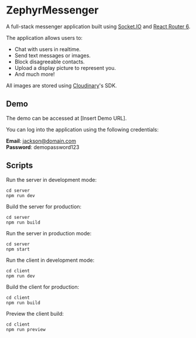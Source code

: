 # ZephyrMessenger

A full-stack messenger application built using [Socket.IO](https://socket.io/) and [React Router 6](https://reactrouter.com/en/main).

The application allows users to:

- Chat with users in realtime.
- Send text messages or images.
- Block disagreeable contacts.
- Upload a display picture to represent you.
- And much more!

All images are stored using [Cloudinary](https://cloudinary.com/)'s SDK.

## Demo

The demo can be accessed at [Insert Demo URL].

You can log into the application using the following credentials:

**Email**: jackson@domain.com  
**Password**: demopassword123

## Scripts

Run the server in development mode:

    cd server
    npm run dev

Build the server for production:

    cd server
    npm run build

Run the server in production mode:

    cd server
    npm start

Run the client in development mode:

    cd client
    npm run dev

Build the client for production:

    cd client
    npm run build

Preview the client build:

    cd client
    npm run preview
